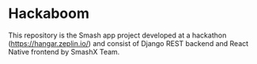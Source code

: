 # Hackaboom
This repository is the Smash app project developed at a hackathon (https://hangar.zeplin.io/) and consist of Django REST backend and React Native frontend by SmashX Team.
